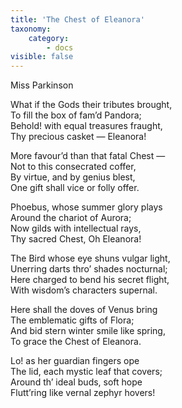 ```yaml
---
title: 'The Chest of Eleanora'
taxonomy:
    category:
        - docs
visible: false
---
```


<div class="author">Miss Parkinson</div>

What if the Gods their tributes brought,  
To fill the box of fam’d Pandora;  
Behold! with equal treasures fraught,  
Thy precious casket — Eleanora!  
  
More favour’d than that fatal Chest —  
Not to this consecrated coffer,  
By virtue, and by genius blest,  
One gift shall vice or folly offer.  
  
Phoebus, whose summer glory plays  
Around the chariot of Aurora;  
Now gilds with intellectual rays,  
Thy sacred Chest, Oh Eleanora!  
  
The Bird whose eye shuns vulgar light,  
Unerring darts thro’ shades nocturnal;  
Here charged to bend his secret flight,  
With wisdom’s characters supernal.  
  
Here shall the doves of Venus bring  
The emblematic gifts of Flora;  
And bid stern winter smile like spring,  
To grace the Chest of Eleanora.  
  
Lo! as her guardian fingers ope  
The lid, each mystic leaf that covers;  
Around th’ ideal buds, soft hope  
Flutt’ring like vernal zephyr hovers!